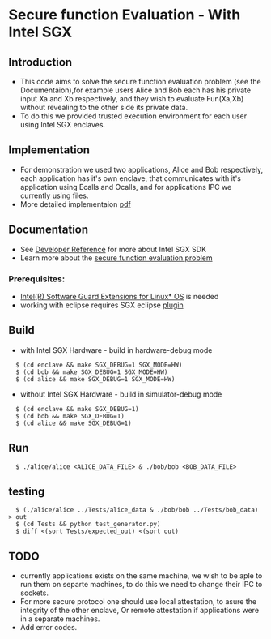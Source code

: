 Secure function Evaluation - With Intel SGX
================================================


Introduction
------------
- This code aims to solve the secure function evaluation problem (see the Documentaion),for example users Alice and Bob each has his private input Xa and Xb respectively, and they wish to evaluate Fun(Xa,Xb) without revealing to the other side its private data.
- To do this we provided trusted execution environment for each user using Intel SGX enclaves.

Implementation  
------------
- For demonstration we used two applications, Alice and Bob respectively, each application has it's own enclave, that communicates with it's application using Ecalls and Ocalls, and for applications IPC we currently using files. 
- More detailed implementaion [pdf](https://github.com/ashrafyassin/SGX_secure_function_evaluation/blob/master/secure_function_evaluation-SGX.pdf)

Documentation
-------------
- See [Developer Reference](https://01.org/sites/default/files/documentation/intel_sgx_sdk_developer_reference_for_linux_os_pdf.pdf) for more about Intel SGX SDK
- Learn more about the [secure function evaluation problem](https://crypto.stanford.edu/pbc/notes/crypto/sfe.html)


### Prerequisites:
- [Intel(R) Software Guard Extensions for Linux* OS](https://github.com/intel/linux-sgx) is needed
- working with eclipse requires SGX eclipse [plugin](https://github.com/intel/linux-sgx/tree/master/Linux_SGXEclipsePlugin)


Build  
-----------------------------------------
  * with Intel SGX Hardware	- build in hardware-debug mode
  ```
    $ (cd enclave && make SGX_DEBUG=1 SGX_MODE=HW)
    $ (cd bob && make SGX_DEBUG=1 SGX_MODE=HW)
    $ (cd alice && make SGX_DEBUG=1 SGX_MODE=HW)
  ```
  * without Intel SGX Hardware - build in simulator-debug mode
  ```
    $ (cd enclave && make SGX_DEBUG=1)
    $ (cd bob && make SGX_DEBUG=1)
    $ (cd alice && make SGX_DEBUG=1)
  ```

Run  
-----------------------------------------
  ```
    $ ./alice/alice <ALICE_DATA_FILE> & ./bob/bob <BOB_DATA_FILE> 
  ```


testing 
-----------------------------------------
  ```
    $ (./alice/alice ../Tests/alice_data & ./bob/bob ../Tests/bob_data) > out
    $ (cd Tests && python test_generator.py)
    $ diff <(sort Tests/expected_out) <(sort out)
  ```

TODO
-------------
- currently applications exists on the same machine, we wish to be aple to run them on separte machines, to do this we need to change their IPC to sockets.
- For more secure protocol one should use local attestation, to asure the integrity of the other enclave, Or remote attestation if applications were in a separate machines.
- Add error codes.